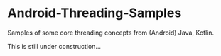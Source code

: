 # Android-Threading-Samples
Samples of some core threading concepts from (Android) Java, Kotlin.

This is still under construction...
